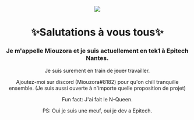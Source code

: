 <div align="center">
  <img src="https://medias.spotern.com/spots/w640/70/70614-1532336916.jpg">
<h1>✨Salutations à vous tous✨</h1>
<h3>Je m'appelle Miouzora et je suis actuellement en tek1 à Epitech Nantes.
  </h3>
<p>Je suis surement en train de <strike>jouer</strike> travailler.</p>
<p>Ajoutez-moi sur discord (Miouzora#8182) pour qu'on chill tranquille ensemble. (Je suis aussi ouverte à n'importe quelle proposition de projet)</p>
<p>Fun fact: J'ai fait le N-Queen.</p>
<p>PS: Oui je suis une meuf, oui je dev a Epitech.</p>
<div align="center">
<!--
**Miou-zora/Miou-zora** is a ✨ _special_ ✨ repository because its `README.md` (this file) appears on your GitHub profile.

Here are some ideas to get you started:

- 💬 Ask me about ...
- 📫 How to reach me: ...
- 😄 Pronouns: ...
- ⚡ Fun fact: ...+
-->
